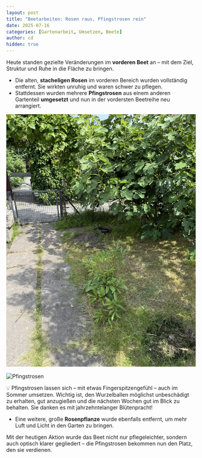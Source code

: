 ```yaml
---
layout: post
title: "Beetarbeiten: Rosen raus, Pfingstrosen rein"
date: 2025-07-16
categories: [Gartenarbeit, Umsetzen, Beete]
author: cd
hidden: true
---
```


Heute standen gezielte Veränderungen im **vorderen Beet** an – mit dem Ziel, Struktur und Ruhe in die Fläche zu bringen.

- Die alten, **stacheligen Rosen** im vorderen Bereich wurden vollständig entfernt. Sie wirkten unruhig und waren schwer zu pflegen.
- Stattdessen wurden mehrere **Pfingstrosen** aus einem anderen Gartenteil **umgesetzt** und nun in der vordersten Beetreihe neu arrangiert.

![Pfingstrosen](/assets/images/2025-07-17/pfingstrosen.JPEG)

![Pfingstrosen](/assets/images2025-07-17/pfingstrosen2.JPEG)

💡 Pfingstrosen lassen sich – mit etwas Fingerspitzengefühl – auch im Sommer umsetzen. Wichtig ist, den Wurzelballen möglichst unbeschädigt zu erhalten, gut anzugießen und die nächsten Wochen gut im Blick zu behalten. Sie danken es mit jahrzehntelanger Blütenpracht!

- Eine weitere, große **Rosenpflanze** wurde ebenfalls entfernt, um mehr Luft und Licht in den Garten zu bringen.

Mit der heutigen Aktion wurde das Beet nicht nur pflegeleichter, sondern auch optisch klarer gegliedert – die Pfingstrosen bekommen nun den Platz, den sie verdienen.
